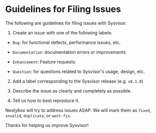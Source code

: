 Guidelines for Filing Issues
============================

The following are guidelines for filing issues with Sysvisor.

1) Create an issue with one of the following labels:

* `Bug`: for functional defects, performance issues, etc.

* `Documentation`: documentation errors or improvements

* `Enhancement`: Feature requests

* `Question`: for questions related to Sysvisor's usage, design, etc.


2) Add a label corresponding to the Sysvisor release (e.g. `v0.1.0`)

3) Describe the issue as clearly and completely as possible.

4) Tell us how to best reproduce it.


Nestybox will try to address issues ASAP. We will mark them
as `fixed`, `invalid`, `duplicate`, or `wont-fix`.

Thanks for helping us improve Sysvisor!
